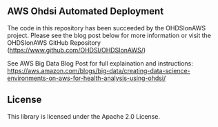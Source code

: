 ## AWS Ohdsi Automated Deployment

The code in this repository has been succeeded by the OHDSIonAWS project.  Please see the blog post below for more information or visit the OHDSIonAWS GitHub Repository (https://www.github.com/OHDSI/OHDSIonAWS/)

See AWS Big Data Blog Post for full explaination and instructions:
https://aws.amazon.com/blogs/big-data/creating-data-science-environments-on-aws-for-health-analysis-using-ohdsi/


## License

This library is licensed under the Apache 2.0 License. 
